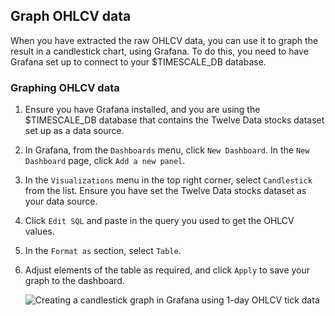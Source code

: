 ## Graph OHLCV data

When you have extracted the raw OHLCV data, you can use it to graph the result
in a candlestick chart, using Grafana. To do this, you need to have Grafana set
up to connect to your $TIMESCALE_DB database.

<Procedure>

### Graphing OHLCV data

1.  Ensure you have Grafana installed, and you are using the $TIMESCALE_DB
    database that contains the Twelve Data stocks dataset set up as a
    data source.
1.  In Grafana, from the `Dashboards` menu, click `New Dashboard`. In the
    `New Dashboard` page, click `Add a new panel`.
1.  In the `Visualizations` menu in the top right corner, select `Candlestick`
    from the list. Ensure you have set the Twelve Data stocks dataset as
    your data source.
1.  Click `Edit SQL` and paste in the query you used to get the OHLCV values.
1.  In the `Format as` section, select `Table`.
1.  Adjust elements of the table as required, and click `Apply` to save your
    graph to the dashboard.

    <img class="main-content__illustration"
         width={1375} height={944}
         src="https://assets.timescale.com/docs/images/Grafana_candlestick_1day.webp"
         alt="Creating a candlestick graph in Grafana using 1-day OHLCV tick data"
    />

</Procedure>

